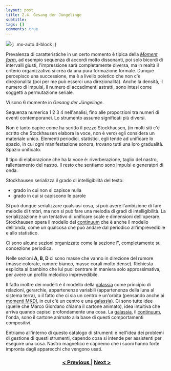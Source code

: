 ```yaml
---
layout: post
title: 2.4. Gesang der Jüngelinge
subtitle:
tags: []
comments: true
---
```


![](https://velitch.github.io/velitch/assets/img/learn/analisi_composizioni_stockhausen/Gesang_Org_1.png){: .mx-auto.d-block :}

Prevalenza di caratteristiche in un certo momento è tipica della [_Moment form_](), ad esempio
sequenza di accordi molto dissonanti, poi solo bicordi di intervalli giusti, l'impressione sarà
completamente diversa, ma in realtà il criterio organizzativo si crea da una pura formazione
formale. Dunque percepisco una successione, ma è a livello poietico che non c'è direzionalità (poi
per me può esserci una direzionalità). Anche la densità, il numero di impulsi, il numero di
accadimenti astratti, sono intesi come soggetti a permutazione seriale.

Vi sono 6 momente in _Gesang der Jüngelinge_.

Sequenza numerica 1 2 3 4 nell'analisi, fino alle proporzioni tra numeri di eventi contemporanei. Lo
strumento assume significati più diversi.

Non è tanto capire come ha scritto il pezzo Stockhausen, (in molti siti c'è scritto che Stockhausen
elabora la voce, non è vero) egli considera un materiale unico. Elementi periodici, statistici, egli
tende ad unificare lo spazio, in cui ogni manifestazione sonora, trovano tutti una loro gradualità.
Spazio unificato.

Il tipo di elaborazione che ha la voce è: riverberazione, taglio del nastro, rallentamento del nastro.
Il resto che sentiamo sono impulsi e generatori di onda.

Stockhausen serializza il grado di intelligibilità del testo:
- grado in cui non si capisce nulla
- grado in cui si capiscono le parole

Si può dunque serializzare qualsiasi cosa, si può avere l'ambizione di fare melodie di timbri, ma non
si può fare una melodia di gradi di intelligibilità. La serializzazione è un tentativo di unificare scale
e dimensioni dell'operare. Stockhausen opera il modello del [continuum](https://velitch.github.io/velitch/2021-11-02-04_02_continuum/) che è anche il modello
dell'onda, come un qualcosa che può andare dal periodico all'imprevedibile e allo statistico.

Ci sono alcune sezioni organizzate come la sezione **F**, completamente su concezione periodica.

Nelle sezioni **A, B, D** ci sono masse che vanno in direzione del rumore (masse colorate, rumore
bianco, masse corali molto dense). Richiesta esplicita al bambino che lui puoi centrare in maniera
solo approssimativa, per avere un profilo melodico imprevedibile.

Il fatto inoltre dei modelli è il modello della [galassia](https://velitch.github.io/velitch/2021-11-02-04_04_galassia/) come principio di relazioni, gerarchie,
appartenenze variabili (appartenenza della luna al sistema terra), o il fatto che ci sia un centro e
un'orbita (pensando anche ai [momenti MKDI](https://velitch.github.io/velitch/2021-11-02-02_03_02_momenti_kmdi/), in cui c'è un centro e una [galassia](https://velitch.github.io/velitch/2021-11-02-04_04_galassia/)). Ci sono tutte idee
(quelle che Marco Giordano chiama il cartone animato), idea intuitiva che arriva quando capisci
profondamente una cosa. La [galassia](https://velitch.github.io/velitch/2021-11-02-04_04_galassia/), il [continuum](https://velitch.github.io/velitch/2021-11-02-04_02_continuum/), l'onda, sono il cartone animato alla base di
questi comportamenti compositivi.

Entriamo all'interno di questo catalogo di strumenti e nell'idea dei problemi di gestione di questi
strumenti, capendo cosa si intende per assistenti per eseguire una cosa. Nastro magnetico e
capiremo che i suoni hanno forte impronta dagli apparecchi che vengono usati.

<h3 style="text-align:center">
<a href="https://velitch.github.io/velitch/2021-11-02-02_03_02_momenti_kmdi/">< Previous </a>
|
<a href="https://velitch.github.io/velitch/2021-11-02-02_04_01_gruppi_o_momenti/">Next ></a>
</h3>

